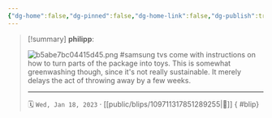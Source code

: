 ```yaml
---
{"dg-home":false,"dg-pinned":false,"dg-home-link":false,"dg-publish":true,"type":"blip","disabled rules":["yaml-title","yaml-title-alias","file-name-heading"],"title":"philipp on mastodon @ 2023-01-18","created-date":"2023-01-18T17:10:56","id":109711317851289250,"updated-date":"2025-05-02T08:50:43","dg-path":"blips/109711317851289255.md","permalink":"/blips/109711317851289255/","dgPassFrontmatter":true}
---
```


> [!summary] **philipp**:
>
> ![b5abe7bc04415d45.png](/img/user/attachments/b5abe7bc04415d45.png)
> #samsung tvs come with instructions on how to turn parts of the package into toys. This is somewhat greenwashing though, since it's not really sustainable. It merely delays the act of throwing away by a few weeks.
> - - -
>
> 🗓️ `Wed, Jan 18, 2023` · [[public/blips/109711317851289255\|🔗]]
{ #blip}

